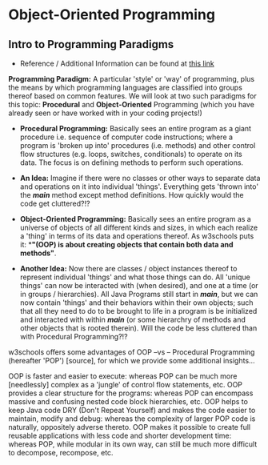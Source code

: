 # Object-Oriented Programming

## Intro to Programming Paradigms

* Reference / Additional Information can be found at [this link](https://cs.lmu.edu/~ray/notes/paradigms/)

**Programming Paradigm:** A particular 'style' or 'way' of programming, plus the means by which programming languages are classified into groups thereof based on common features. We will look at two such paradigms for this topic: **Procedural** and **Object-Oriented** Programming (which you have already seen or have worked with in your coding projects!)

* **Procedural Programming:** Basically sees an entire program as a giant procedure i.e. sequence of computer code instructions; where a program is 'broken up into' procedures (i.e. methods) and other control flow structures (e.g. loops, switches, conditionals) to operate on its data. The focus is on defining methods to perform such operations.

* **An Idea:** Imagine if there were no classes or other ways to separate data and operations on it into individual 'things'. Everything gets 'thrown into' the 
***main*** method except method definitions. How quickly would the code get cluttered?!?

* **Object-Oriented Programming:** Basically sees an entire program as a universe of objects of all different kinds and sizes, in which each realize a 'thing' in terms of its data and operations thereof. As w3schools puts it: ***"(OOP) is about creating objects that contain both data and methods"**.  

* **Another Idea:** Now there are classes / object instances thereof to represent individual 'things' and what those things can do. All 'unique things' can now be interacted with (when desired), and one at a time (or in groups / hierarchies). All Java Programs still start in ***main***, but we can now contain 'things' and their behaviors within their own objects; such that all they need to do to be brought to life in a program is be initialized and interacted with within ***main*** (or some hierarchry of methods and other objects that is rooted therein). Will the code be less cluttered than with Procedural Programming?!?




w3schools offers some advantages of OOP –vs – Procedural Programming (hereafter 'POP') [source], for which we provide some additional insights…
 
OOP is faster and easier to execute: whereas POP can be much more [needlessly] complex as a 'jungle' of control flow statements, etc.
OOP provides a clear structure for the programs: whereas POP can encompass massive and confusing nested code block hierarchies, etc.
OOP helps to keep Java code DRY (Don't Repeat Yourself) and makes the code easier to maintain, modify and debug: whereas the complexity of larger POP code is naturally, oppositely adverse thereto. 
OOP makes it possible to create full reusable applications with less code and shorter development time: whereas POP, while modular in its own way, can still be much more difficult to decompose, recompose, etc.


